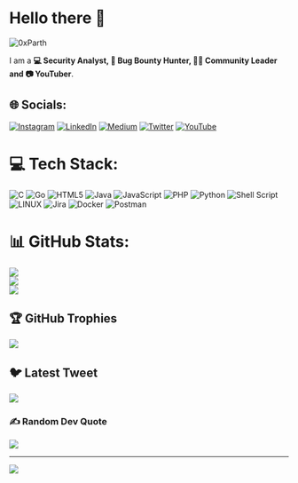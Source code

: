 # Hello there 👋
<p align="left"> <img src="https://komarev.com/ghpvc/?username=0xParth" alt="0xParth" /> </p>

I am a **💻 Security Analyst, 🏹 Bug Bounty Hunter, 🐱‍👤 Community Leader and 📷 YouTuber**.

## 🌐 Socials:
[![Instagram](https://img.shields.io/badge/Instagram-%23E4405F.svg?logo=Instagram&logoColor=white)](https://instagram.com/0xParth) [![LinkedIn](https://img.shields.io/badge/LinkedIn-%230077B5.svg?logo=linkedin&logoColor=white)](https://linkedin.com/in/parthshu18) [![Medium](https://img.shields.io/badge/Medium-12100E?logo=medium&logoColor=white)](https://medium.com/@0xParth) [![Twitter](https://img.shields.io/badge/Twitter-%231DA1F2.svg?logo=Twitter&logoColor=white)](https://twitter.com/0xparth) [![YouTube](https://img.shields.io/badge/YouTube-%23FF0000.svg?logo=YouTube&logoColor=white)](https://youtube.com/@BUGXS) 

# 💻 Tech Stack:
![C](https://img.shields.io/badge/c-%2300599C.svg?style=for-the-badge&logo=c&logoColor=white) ![Go](https://img.shields.io/badge/go-%2300ADD8.svg?style=for-the-badge&logo=go&logoColor=white) ![HTML5](https://img.shields.io/badge/html5-%23E34F26.svg?style=for-the-badge&logo=html5&logoColor=white) ![Java](https://img.shields.io/badge/java-%23ED8B00.svg?style=for-the-badge&logo=java&logoColor=white) ![JavaScript](https://img.shields.io/badge/javascript-%23323330.svg?style=for-the-badge&logo=javascript&logoColor=%23F7DF1E) ![PHP](https://img.shields.io/badge/php-%23777BB4.svg?style=for-the-badge&logo=php&logoColor=white) ![Python](https://img.shields.io/badge/python-3670A0?style=for-the-badge&logo=python&logoColor=ffdd54) ![Shell Script](https://img.shields.io/badge/shell_script-%23121011.svg?style=for-the-badge&logo=gnu-bash&logoColor=white) ![LINUX](https://img.shields.io/badge/Linux-FCC624?style=for-the-badge&logo=linux&logoColor=black) ![Jira](https://img.shields.io/badge/jira-%230A0FFF.svg?style=for-the-badge&logo=jira&logoColor=white) ![Docker](https://img.shields.io/badge/docker-%230db7ed.svg?style=for-the-badge&logo=docker&logoColor=white) ![Postman](https://img.shields.io/badge/Postman-FF6C37?style=for-the-badge&logo=postman&logoColor=white)
# 📊 GitHub Stats:
![](https://github-readme-stats.vercel.app/api?username=0xParth&theme=dark&hide_border=false&include_all_commits=false&count_private=false)<br/>
![](https://github-readme-streak-stats.herokuapp.com/?user=0xParth&theme=dark&hide_border=false)<br/>
![](https://github-readme-stats.vercel.app/api/top-langs/?username=0xParth&theme=dark&hide_border=false&include_all_commits=false&count_private=false&layout=compact)

## 🏆 GitHub Trophies
![](https://github-profile-trophy.vercel.app/?username=SAPT01&theme=radical&no-frame=false&no-bg=false&margin-w=4)

## 🐦 Latest Tweet
[![](https://gtce.itsvg.in/api?username=0xParth)](https://github.com/VishwaGauravIn/github-twitter-card-embed)

### ✍️ Random Dev Quote
![](https://quotes-github-readme.vercel.app/api?type=horizontal&theme=radical)

---
[![](https://visitcount.itsvg.in/api?id=0xParth&icon=0&color=1)](https://visitcount.itsvg.in)
